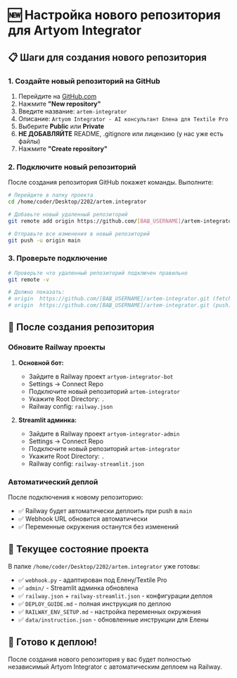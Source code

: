 # 🆕 Настройка нового репозитория для Artyom Integrator

## 📋 Шаги для создания нового репозитория

### 1. Создайте новый репозиторий на GitHub

1. Перейдите на [GitHub.com](https://github.com)
2. Нажмите **"New repository"**
3. Введите название: `artem-integrator` 
4. Описание: `Artyom Integrator - AI консультант Елена для Textile Pro`
5. Выберите **Public** или **Private**
6. **НЕ ДОБАВЛЯЙТЕ** README, .gitignore или лицензию (у нас уже есть файлы)
7. Нажмите **"Create repository"**

### 2. Подключите новый репозиторий

После создания репозитория GitHub покажет команды. Выполните:

```bash
# Перейдите в папку проекта
cd /home/coder/Desktop/2202/artem.integrator

# Добавьте новый удаленный репозиторий
git remote add origin https://github.com/[ВАШ_USERNAME]/artem-integrator.git

# Отправьте все изменения в новый репозиторий
git push -u origin main
```

### 3. Проверьте подключение

```bash
# Проверьте что удаленный репозиторий подключен правильно
git remote -v

# Должно показать:
# origin  https://github.com/[ВАШ_USERNAME]/artem-integrator.git (fetch)
# origin  https://github.com/[ВАШ_USERNAME]/artem-integrator.git (push)
```

## 🚀 После создания репозитория

### Обновите Railway проекты

1. **Основной бот:**
   - Зайдите в Railway проект `artyom-integrator-bot`
   - Settings → Connect Repo
   - Подключите новый репозиторий `artem-integrator`
   - Укажите Root Directory: `.`
   - Railway config: `railway.json`

2. **Streamlit админка:**
   - Зайдите в Railway проект `artyom-integrator-admin`  
   - Settings → Connect Repo
   - Подключите новый репозиторий `artem-integrator`
   - Укажите Root Directory: `.`
   - Railway config: `railway-streamlit.json`

### Автоматический деплой

После подключения к новому репозиторию:
- ✅ Railway будет автоматически деплоить при push в `main`
- ✅ Webhook URL обновится автоматически
- ✅ Переменные окружения останутся без изменений

## 📁 Текущее состояние проекта

В папке `/home/coder/Desktop/2202/artem.integrator` уже готовы:

- ✅ `webhook.py` - адаптирован под Елену/Textile Pro
- ✅ `admin/` - Streamlit админка обновлена
- ✅ `railway.json` + `railway-streamlit.json` - конфигурации деплоя
- ✅ `DEPLOY_GUIDE.md` - полная инструкция по деплою
- ✅ `RAILWAY_ENV_SETUP.md` - настройка переменных окружения
- ✅ `data/instruction.json` - обновленные инструкции для Елены

## 🎯 Готово к деплою!

После создания нового репозитория у вас будет полностью независимый Artyom Integrator с автоматическим деплоем на Railway.
